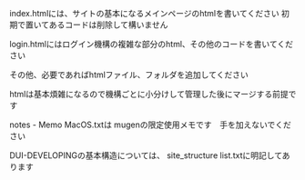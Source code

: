 index.htmlには、サイトの基本になるメインページのhtmlを書いてください
初期で置いてあるコードは削除して構いません

login.htmlにはログイン機構の複雑な部分のhtml、その他のコードを書いてください

その他、必要であればhtmlファイル、フォルダを追加してください

htmlは基本煩雑になるので機構ごとに小分けして管理した後にマージする前提です

notes - Memo MacOS.txtは mugenの限定使用メモです　手を加えないでください

DUI-DEVELOPINGの基本構造については、 site_structure list.txtに明記してあります